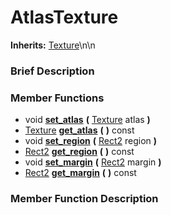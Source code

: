 #  AtlasTexture  
**Inherits:** [Texture](class_texture)\\n\\n
###  Brief Description  


###  Member Functions 
  * void  **[set_atlas](#set_atlas)**  **(** [Texture](class_texture) atlas  **)**
  * [Texture](class_texture)  **[get_atlas](#get_atlas)**  **(** **)** const
  * void  **[set_region](#set_region)**  **(** [Rect2](class_rect2) region  **)**
  * [Rect2](class_rect2)  **[get_region](#get_region)**  **(** **)** const
  * void  **[set_margin](#set_margin)**  **(** [Rect2](class_rect2) margin  **)**
  * [Rect2](class_rect2)  **[get_margin](#get_margin)**  **(** **)** const

###  Member Function Description  
